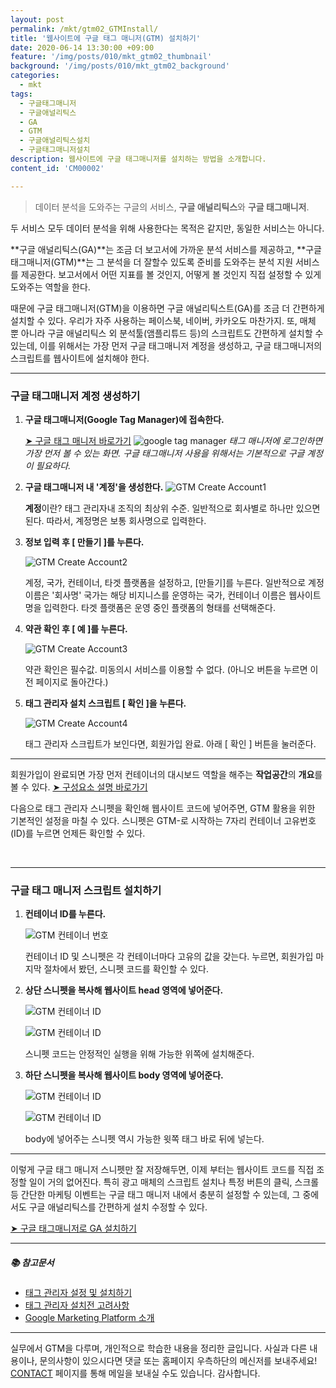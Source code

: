 ```yaml
---
layout: post
permalink: /mkt/gtm02_GTMInstall/
title: '웹사이트에 구글 태그 매니저(GTM) 설치하기'
date: 2020-06-14 13:30:00 +09:00
feature: '/img/posts/010/mkt_gtm02_thumbnail'
background: '/img/posts/010/mkt_gtm02_background'
categories:
  - mkt
tags:
  - 구글태그매니저
  - 구글애널리틱스
  - GA
  - GTM
  - 구글애널리틱스설치
  - 구글태그매니저설치
description: 웹사이트에 구글 태그매니저를 설치하는 방법을 소개합니다.
content_id: 'CM00002'

---
```


> 데이터 분석을 도와주는 구글의 서비스, **구글 애널리틱스**와 **구글 태그매니저**.

두 서비스 모두 데이터 분석을 위해 사용한다는 목적은 같지만, 동일한 서비스는 아니다.

**구글 애널리틱스(GA)**는 조금 더 보고서에 가까운 분석 서비스를 제공하고, **구글 태그매니저(GTM)**는 그 분석을 더 잘할수 있도록 준비를 도와주는 분석 지원 서비스를 제공한다. 보고서에서 어떤 지표를 볼 것인지, 어떻게 볼 것인지 직접 설정할 수 있게 도와주는 역할을 한다.

때문에 구글 태그매니저(GTM)을 이용하면 구글 애널리틱스트(GA)를 조금 더 간편하게 설치할 수 있다. 우리가 자주 사용하는 페이스북, 네이버, 카카오도 마찬가지. 또, 매체 뿐 아니라 구글 애널리틱스 외 분석툴(앰플리튜드 등)의 스크립트도 간편하게 설치할 수 있는데, 이를 위해서는 가장 먼저 구글 태그매니저 계정을 생성하고, 구글 태그매니저의 스크립트를 웹사이트에 설치해야 한다.

------

### 구글 태그매니저 계정 생성하기

1. **구글 태그매니저(Google Tag Manager)에 접속한다.**

   [➤ 구글 태그 매니저 바로가기](https://tagmanager.google.com/)
   ![google tag manager](/img/posts/010/01.jpg)
   *태그 매니저에 로그인하면 가장 먼저 볼 수 있는 화면. 구글 태그매니저 사용을 위해서는 기본적으로 구글 계정이 필요하다.*

2. **구글 태그매니저 내 '계정'을 생성한다.**
   ![GTM Create Account1](/img/posts/010/02.jpg)

   **계정**이란? 태그 관리자내 조직의 최상위 수준. 일반적으로 회사별로 하나만 있으면 된다. 따라서, 계정명은 보통 회사명으로 입력한다.

3. **정보 입력 후 [ 만들기 ]를 누른다.**

   ![GTM Create Account2](/img/posts/010/03.jpg)

   계정, 국가, 컨테이너, 타겟 플랫폼을 설정하고, [만들기]를 누른다. 일반적으로 계정 이름은 '회사명' 국가는 해당 비지니스를 운영하는 국가, 컨테이너 이름은 웹사이트 명을 입력한다. 타겟 플랫폼은 운영 중인 플랫폼의 형태를 선택해준다.

4. **약관 확인 후 [  예  ]를 누른다.**

   ![GTM Create Account3](/img/posts/010/04.jpg)

   약관 확인은 필수값. 미동의시 서비스를 이용할 수 없다. (아니오 버튼을 누르면 이전 페이지로 돌아간다.)

5. **태그 관리자 설치 스크립트 [ 확인 ]을 누른다.**

   ![GTM Create Account4](/img/posts/010/05.jpg)

   태그 관리자 스크립트가 보인다면, 회원가입 완료. 아래 [ 확인 ] 버튼을 눌러준다.

------

회원가입이 완료되면 가장 먼저 컨테이너의 대시보드 역할을 해주는 **작업공간**의 **개요**를 볼 수 있다. [➤ 구성요소 설명 바로가기](https://nohze.com/mkt/gtm01_introduce/)

다음으로 태그 관리자 스니펫을 확인해 웹사이트 코드에 넣어주면, GTM 활용을 위한 기본적인 설정을 마칠 수 있다. 스니펫은 GTM-로 시작하는 7자리 컨테이너 고유번호(ID)를 누르면 언제든 확인할 수 있다.

<br>

------

### 구글 태그 매니저 스크립트 설치하기

1. **컨테이너 ID를 누른다.**

   ![GTM 컨테이너 번호](/img/posts/010/06.jpg)

   컨테이너 ID 및 스니펫은 각 컨테이너마다 고유의 값을 갖는다. 누르면, 회원가입 마지막 절차에서 봤던, 스니펫 코드를 확인할 수 있다.

2. **상단 스니펫을 복사해 웹사이트 head 영역에 넣어준다.**

   ![GTM 컨테이너 ID](/img/posts/010/07.jpg)

   ![GTM 컨테이너 ID](/img/posts/010/08.jpg)

   스니펫 코드는 안정적인 실행을 위해 가능한 위쪽에 설치해준다.

3. **하단 스니펫을 복사해 웹사이트 body 영역에 넣어준다.**

   ![GTM 컨테이너 ID](/img/posts/010/09.jpg)

   ![GTM 컨테이너 ID](/img/posts/010/10.jpg)

   body에 넣어주는 스니펫 역시 가능한 윗쪽 <body>태그 바로 뒤에 넣는다.

------

이렇게 구글 태그 매니저 스니펫만 잘 저장해두면, 이제 부터는 웹사이트 코드를 직접 조정할 일이 거의 없어진다. 특히 광고 매체의 스크립트 설치나 특정 버튼의 클릭, 스크롤 등 간단한 마케팅 이벤트는 구글 태그 매니저 내에서 충분히 설정할 수 있는데, 그 중에서도 구글 애널리틱스를 간편하게 설치 수정할 수 있다.

[➤ 구글 태그매니저로 GA 설치하기](https://nohze.com/mkt/gtm03_GAInstall/)

------

##### 📚 참고문서

- [태그 관리자 설정 및 설치하기](https://support.google.com/tagmanager/answer/6103696)
- [태그 관리자 설치전 고려사항](https://support.google.com/tagmanager/answer/6103576)
- [Google Marketing Platform 소개](https://support.google.com/tagmanager/answer/9031231)

------

실무에서 GTM을 다루며, 개인적으로 학습한 내용을 정리한 글입니다. 사실과 다른 내용이나, 문의사항이 있으시다면 댓글 또는 홈페이지 우측하단의 메신저를 보내주세요! [CONTACT](https://nohze.com/contact) 페이지를 통해 메일을 보내실 수도 있습니다. 감사합니다.<br><br>
